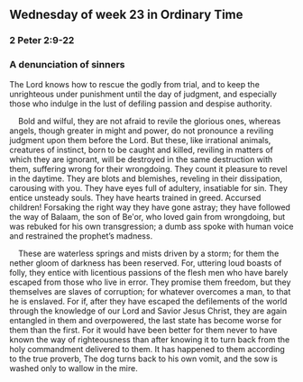 ## Wednesday of week 23 in Ordinary Time

### 2 Peter 2:9-22

### A denunciation of sinners

The Lord knows how to rescue the godly from trial, and to keep the unrighteous under punishment until the day of judgment, and especially those who indulge in the lust of defiling passion and despise authority.

    Bold and wilful, they are not afraid to revile the glorious ones, whereas angels, though greater in might and power, do not pronounce a reviling judgment upon them before the Lord. But these, like irrational animals, creatures of instinct, born to be caught and killed, reviling in matters of which they are ignorant, will be destroyed in the same destruction with them, suffering wrong for their wrongdoing. They count it pleasure to revel in the daytime. They are blots and blemishes, reveling in their dissipation, carousing with you. They have eyes full of adultery, insatiable for sin. They entice unsteady souls. They have hearts trained in greed. Accursed children! Forsaking the right way they have gone astray; they have followed the way of Balaam, the son of Beʹor, who loved gain from wrongdoing, but was rebuked for his own transgression; a dumb ass spoke with human voice and restrained the prophet’s madness.

    These are waterless springs and mists driven by a storm; for them the nether gloom of darkness has been reserved. For, uttering loud boasts of folly, they entice with licentious passions of the flesh men who have barely escaped from those who live in error. They promise them freedom, but they themselves are slaves of corruption; for whatever overcomes a man, to that he is enslaved. For if, after they have escaped the defilements of the world through the knowledge of our Lord and Savior Jesus Christ, they are again entangled in them and overpowered, the last state has become worse for them than the first. For it would have been better for them never to have known the way of righteousness than after knowing it to turn back from the holy commandment delivered to them. It has happened to them according to the true proverb, The dog turns back to his own vomit, and the sow is washed only to wallow in the mire.